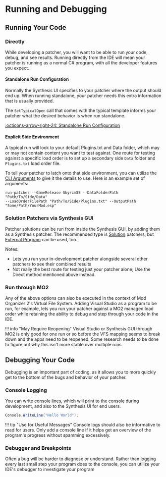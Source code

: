 # Running and Debugging

## Running Your Code
### Directly
While developing a patcher, you will want to be able to run your code, debug, and see results.  Running directly from the IDE will mean your patcher is running as a normal C# program, with all the developer features you expect.

#### Standalone Run Configuration
Normally the Synthesis UI specifies to your patcher where the output should end up.  When running standalone, your patcher needs this extra information that is usually provided.  

The `SetTypicalOpen` call that comes with the typical template informs your patcher what the desired behavior is when run standalone.

[:octicons-arrow-right-24: Standalone Run Configuration](Configuring-a-Patcher-at-Startup.md/#standalone-open-configuration)

#### Explicit Side Environment
A typical run will look to your default Plugins.txt and Data folder, which may or may not contain content you want to test against.   One route for testing against a specific load order is to set up a secondary side `Data` folder and `Plugins.txt` load order file.

To tell your patcher to latch onto that side environment, you can utilize the [CLI Arguments](Patcher-CLI.md) to give it the details to use.  Here is an example set of arguments:

```
run-patcher --GameRelease SkyrimSE --DataFolderPath "Path/To/Side/Data"
--LoadOrderFilePath "Path/To/Side/Plugins.txt" --OutputPath "Some/Path/YourMod.esp"
```


### Solution Patchers via Synthesis GUI
Patcher solutions can be run from inside the Synthesis GUI, by adding them as a Synthesis patcher.  The recommended type is [Solution](../Local-Solution-Patcher.md) patchers, but [External Program](../External-Program-Patcher.md) can be used, too.

Notes:
- Lets you run your in-development patcher alongside several other patchers to see their combined results
- Not really the best route for testing just your patcher alone; Use the Direct method mentioned above instead.

### Run through MO2
Any of the above options can also be executed in the context of Mod Organizer 2's Virtual File System.  Adding Visual Studio as a program to be run, for example, lets you run your patcher against a MO2 managed load order while retaining the ability to debug and step through your code in the IDE.

!!! info "May Require Reopening"
    Visual Studio or Synthesis GUI through MO2 is only good for one run or so before the VFS mapping seems to break down and the apps need to be reopened.  Some research needs to be done to figure out why this isn't more stable over multiple runs

## Debugging Your Code
Debugging is an important part of coding, as it allows you to more quickly get to the bottom of the bugs and behavior of your patcher.

### Console Logging
You can write console lines, which will print to the console during development, and also to the Synthesis UI for end users.

```cs
Console.WriteLine("Hello World");
```

!!! tip "Use for Useful Messages"
    Console logs should also be informative to read for users.  Only add a console line if it helps get an overview of the program's progress without spamming excessively.

### Debugger and Breakpoints
Often a bug will be harder to diagnose or understand.  Rather than logging every last small step your program does to the console, you can utilize your IDE's debugger to investigate your program